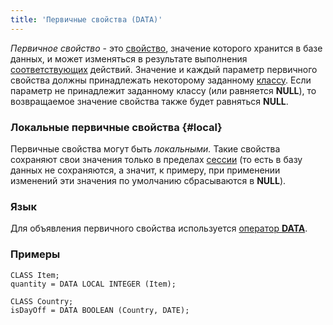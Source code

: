 ```yaml
---
title: 'Первичные свойства (DATA)'
---
```


*Первичное свойство* - это [свойство](Properties.md), значение которого хранится в базе данных, и может изменяться в результате выполнения [соответствующих](Property_change_CHANGE_.md) действий. Значение и каждый параметр первичного свойства должны принадлежать некоторому заданному [классу](Classes.md). Если параметр не принадлежит заданному классу (или равняется **NULL**), то возвращаемое значение свойства также будет равняться **NULL**. 

### Локальные первичные свойства {#local}

Первичные свойства могут быть *локальными.* Такие свойства сохраняют свои значения только в пределах [сессии](Change_sessions.md) (то есть в базу данных не сохраняются, а значит, к примеру, при применении изменений эти значения по умолчанию сбрасываются в **NULL**).

### Язык

Для объявления первичного свойства используется [оператор **DATA**](DATA_operator.md).

### Примеры


```lsf
CLASS Item;
quantity = DATA LOCAL INTEGER (Item);

CLASS Country;
isDayOff = DATA BOOLEAN (Country, DATE);
```

